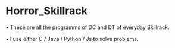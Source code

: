 # Horror_Skillrack

• These are all the programms of DC and DT of everyday Skillrack.

• I use either C / Java / Python / Js to solve problems.
